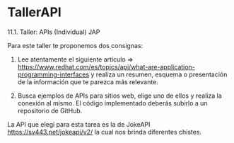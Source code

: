 # TallerAPI
11.1. Taller: APIs (Individual) JAP

Para este taller te proponemos dos consignas:

1) Lee atentamente el siguiente artículo => https://www.redhat.com/es/topics/api/what-are-application-programming-interfaces y realiza un resumen, esquema o presentación de la información que te parezca más relevante.

2) Busca ejemplos de APIs para sitios web, elige uno de ellos y realiza la conexión al mismo. El código implementado deberás subirlo a un repositorio de GitHub.

La API que elegí para esta tarea es la de JokeAPI https://sv443.net/jokeapi/v2/ la cual nos brinda diferentes chistes.
